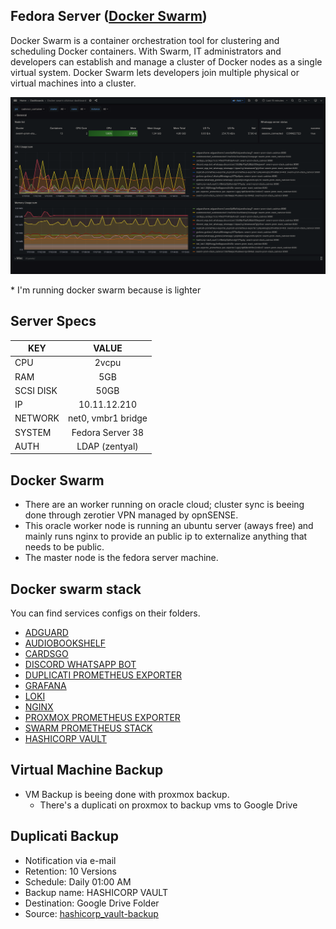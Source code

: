 ## Fedora Server ([Docker Swarm](https://docs.docker.com/engine/swarm/))
Docker Swarm is a container orchestration tool for clustering and scheduling Docker containers. With Swarm, IT administrators and developers can establish and manage a cluster of Docker nodes as a single virtual system. Docker Swarm lets developers join multiple physical or virtual machines into a cluster.

[![grafana](../../static/images/swarm-monitoring.png)]()

\* I'm running docker swarm because is lighter

## Server Specs
| KEY | VALUE |
|--------|:-----------:|
| CPU | 2vcpu |
| RAM | 5GB |
| SCSI DISK | 50GB |
| IP | 10.11.12.210 |
| NETWORK | net0, vmbr1 bridge |
| SYSTEM | Fedora Server 38 |
| AUTH | LDAP (zentyal) |

## Docker Swarm
- There are an worker running on oracle cloud; cluster sync is beeing done through zerotier VPN managed by opnSENSE.
- This oracle worker node is running an ubuntu server (aways free) and mainly runs nginx to provide an public ip to externalize anything that needs to be public.
- The master node is the fedora server machine.

## Docker swarm stack
You can find services configs on their folders.
- [ADGUARD](swarm/adguard/)
- [AUDIOBOOKSHELF](swarm/audiobookshelf/)
- [CARDSGO](swarm/cardsgo/)
- [DISCORD WHATSAPP BOT](swarm/discord_whatsapp/)
- [DUPLICATI PROMETHEUS EXPORTER](swarm/duplicati-prom-exporter/)
- [GRAFANA](swarm/grafana/)
- [LOKI](swarm/loki/)
- [NGINX](swarm/nginx/)
- [PROXMOX PROMETHEUS EXPORTER](swarm/pve-exporter/)
- [SWARM PROMETHEUS STACK](swarm/swarm-prom-stack/)
- [HASHICORP VAULT](swarm/vault/)

## Virtual Machine Backup
- VM Backup is beeing done with proxmox backup.
  - There's a duplicati on proxmox to backup vms to Google Drive
## Duplicati Backup
- Notification via e-mail
- Retention: 10 Versions
- Schedule: Daily 01:00 AM
- Backup name: HASHICORP VAULT
- Destination: Google Drive Folder
- Source: [hashicorp_vault-backup](https://github.com/AleixoLucas42/hashicorp_vault-backup)
